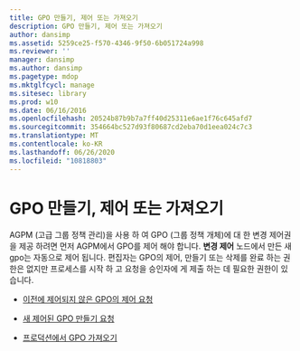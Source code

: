 ```yaml
---
title: GPO 만들기, 제어 또는 가져오기
description: GPO 만들기, 제어 또는 가져오기
author: dansimp
ms.assetid: 5259ce25-f570-4346-9f50-6b051724a998
ms.reviewer: ''
manager: dansimp
ms.author: dansimp
ms.pagetype: mdop
ms.mktglfcycl: manage
ms.sitesec: library
ms.prod: w10
ms.date: 06/16/2016
ms.openlocfilehash: 20524b87b9b7a7ff40d25311e6ae1f76c645afd7
ms.sourcegitcommit: 354664bc527d93f80687cd2eba70d1eea024c7c3
ms.translationtype: MT
ms.contentlocale: ko-KR
ms.lasthandoff: 06/26/2020
ms.locfileid: "10818803"
---
```

# GPO 만들기, 제어 또는 가져오기


AGPM (고급 그룹 정책 관리)을 사용 하 여 GPO (그룹 정책 개체)에 대 한 변경 제어권을 제공 하려면 먼저 AGPM에서 GPO를 제어 해야 합니다. **변경 제어** 노드에서 만든 새 gpo는 자동으로 제어 됩니다. 편집자는 GPO의 제어, 만들기 또는 삭제를 완료 하는 권한은 없지만 프로세스를 시작 하 고 요청을 승인자에 게 제출 하는 데 필요한 권한이 있습니다.

-   [이전에 제어되지 않은 GPO의 제어 요청](request-control-of-a-previously-uncontrolled-gpo.md)

-   [새 제어된 GPO 만들기 요청](request-the-creation-of-a-new-controlled-gpo.md)

-   [프로덕션에서 GPO 가져오기](import-a-gpo-from-production-editor.md)

 

 





